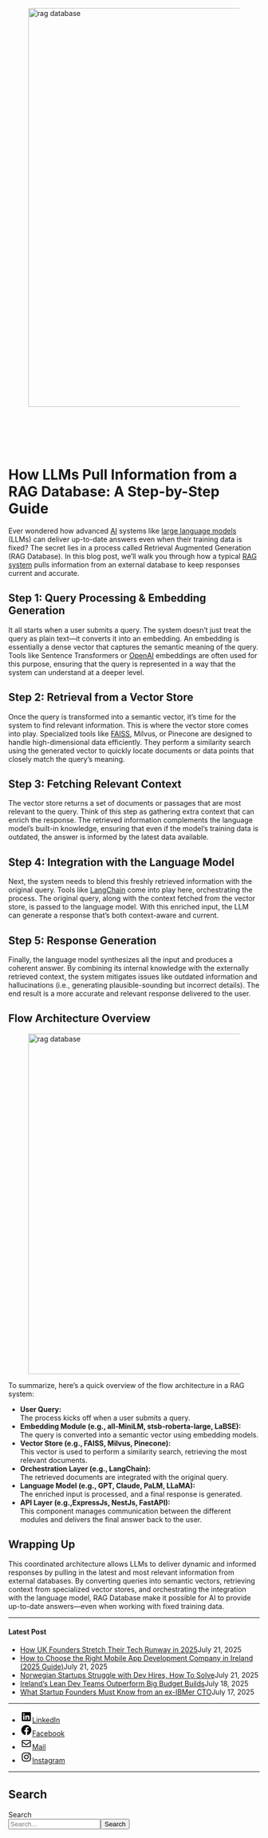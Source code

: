 
<div class="wp-block-columns alignwide is-layout-flex wp-container-core-columns-is-layout-8ba3830c wp-block-columns-is-layout-flex" style="margin-top:0;margin-bottom:0;padding-right:0;padding-left:0">
<div class="wp-block-column is-layout-flow wp-block-column-is-layout-flow" style="flex-basis:70%">
<div class="wp-block-group has-global-padding is-layout-constrained wp-block-group-is-layout-constrained"><figure class="alignwide wp-block-post-featured-image" style="padding-bottom:2vh;"><img alt="rag database" class="attachment-post-thumbnail size-post-thumbnail wp-post-image" decoding="async" fetchpriority="high" height="800" sizes="(max-width: 1600px) 100vw, 1600px" src="https://www.devcentrehouse.eu/blogs/wp-content/uploads/2025/04/yt9wuh3zb3q.jpg" srcset="https://www.devcentrehouse.eu/blogs/wp-content/uploads/2025/04/yt9wuh3zb3q.jpg 1600w, https://www.devcentrehouse.eu/blogs/wp-content/uploads/2025/04/yt9wuh3zb3q-300x150.jpg 300w, https://www.devcentrehouse.eu/blogs/wp-content/uploads/2025/04/yt9wuh3zb3q-1024x512.jpg 1024w, https://www.devcentrehouse.eu/blogs/wp-content/uploads/2025/04/yt9wuh3zb3q-768x384.jpg 768w, https://www.devcentrehouse.eu/blogs/wp-content/uploads/2025/04/yt9wuh3zb3q-1536x768.jpg 1536w" style="border-radius:0px;object-fit:cover;" width="1600"/></figure>
<h1 class="alignwide wp-block-post-title has-x-large-font-size">How LLMs Pull Information from a RAG Database: A Step-by-Step Guide</h1>
<div aria-hidden="true" class="wp-block-spacer" style="height:var(--wp--preset--spacing--10)"></div>
</div>
<div class="wp-block-group has-global-padding is-layout-constrained wp-block-group-is-layout-constrained"><div class="entry-content alignwide wp-block-post-content has-global-padding is-layout-constrained wp-container-core-post-content-is-layout-a5dd074b wp-block-post-content-is-layout-constrained">
<p>Ever wondered how advanced <a href="https://www.devcentrehouse.eu/en/services/artificial-intelligence">AI</a> systems like <a href="https://en.wikipedia.org/wiki/Large_language_model" rel="noreferrer noopener nofollow" target="_blank">large language models</a> (LLMs) can deliver up-to-date answers even when their training data is fixed? The secret lies in a process called Retrieval Augmented Generation (RAG Database). In this blog post, we’ll walk you through how a typical <a href="https://en.wikipedia.org/wiki/Retrieval-augmented_generation" rel="noreferrer noopener nofollow" target="_blank">RAG system</a> pulls information from an external database to keep responses current and accurate.</p>
<h2 class="wp-block-heading">Step 1: Query Processing &amp; Embedding Generation</h2>
<p>It all starts when a user submits a query. The system doesn’t just treat the query as plain text—it converts it into an embedding. An embedding is essentially a dense vector that captures the semantic meaning of the query. Tools like Sentence Transformers or <a href="https://openai.com/" rel="noreferrer noopener" target="_blank">OpenAI</a> embeddings are often used for this purpose, ensuring that the query is represented in a way that the system can understand at a deeper level.</p>
<h2 class="wp-block-heading">Step 2: Retrieval from a Vector Store</h2>
<p>Once the query is transformed into a semantic vector, it’s time for the system to find relevant information. This is where the vector store comes into play. Specialized tools like <a href="https://en.wikipedia.org/wiki/FAISS" rel="noreferrer noopener nofollow" target="_blank">FAISS</a>, Milvus, or Pinecone are designed to handle high-dimensional data efficiently. They perform a similarity search using the generated vector to quickly locate documents or data points that closely match the query’s meaning.</p>
<h2 class="wp-block-heading">Step 3: Fetching Relevant Context</h2>
<p>The vector store returns a set of documents or passages that are most relevant to the query. Think of this step as gathering extra context that can enrich the response. The retrieved information complements the language model’s built-in knowledge, ensuring that even if the model’s training data is outdated, the answer is informed by the latest data available.</p>
<h2 class="wp-block-heading">Step 4: Integration with the Language Model</h2>
<p>Next, the system needs to blend this freshly retrieved information with the original query. Tools like <a href="https://en.wikipedia.org/wiki/LangChain" rel="noreferrer noopener nofollow" target="_blank">LangChain</a> come into play here, orchestrating the process. The original query, along with the context fetched from the vector store, is passed to the language model. With this enriched input, the LLM can generate a response that’s both context-aware and current.</p>
<h2 class="wp-block-heading">Step 5: Response Generation</h2>
<p>Finally, the language model synthesizes all the input and produces a coherent answer. By combining its internal knowledge with the externally retrieved context, the system mitigates issues like outdated information and hallucinations (i.e., generating plausible-sounding but incorrect details). The end result is a more accurate and relevant response delivered to the user.</p>
<h2 class="wp-block-heading">Flow Architecture Overview</h2>
<figure class="wp-block-image size-large"><img alt="rag database
" class="wp-image-1327" decoding="async" height="683" sizes="(max-width: 1024px) 100vw, 1024px" src="https://www.devcentrehouse.eu/blogs/wp-content/uploads/2025/04/ehyv_xoz4ia-1024x683.jpg" srcset="https://www.devcentrehouse.eu/blogs/wp-content/uploads/2025/04/ehyv_xoz4ia-1024x683.jpg 1024w, https://www.devcentrehouse.eu/blogs/wp-content/uploads/2025/04/ehyv_xoz4ia-300x200.jpg 300w, https://www.devcentrehouse.eu/blogs/wp-content/uploads/2025/04/ehyv_xoz4ia-768x512.jpg 768w, https://www.devcentrehouse.eu/blogs/wp-content/uploads/2025/04/ehyv_xoz4ia-1536x1024.jpg 1536w, https://www.devcentrehouse.eu/blogs/wp-content/uploads/2025/04/ehyv_xoz4ia.jpg 1600w" width="1024"/></figure>
<p>To summarize, here’s a quick overview of the flow architecture in a RAG system:</p>
<ul class="wp-block-list">
<li style="padding-top:var(--wp--preset--spacing--xx-small);padding-bottom:var(--wp--preset--spacing--xx-small)"><strong>User Query:</strong><br/>The process kicks off when a user submits a query.</li>
<li style="padding-top:var(--wp--preset--spacing--xx-small);padding-bottom:var(--wp--preset--spacing--xx-small)"><strong>Embedding Module (e.g., all-MiniLM, stsb-roberta-large, LaBSE):</strong><br/>The query is converted into a semantic vector using embedding models.</li>
<li style="padding-top:var(--wp--preset--spacing--xx-small);padding-bottom:var(--wp--preset--spacing--xx-small)"><strong>Vector Store (e.g., FAISS, Milvus, Pinecone):</strong><br/>This vector is used to perform a similarity search, retrieving the most relevant documents.</li>
<li style="padding-top:var(--wp--preset--spacing--xx-small);padding-bottom:var(--wp--preset--spacing--xx-small)"><strong>Orchestration Layer (e.g., LangChain):</strong><br/>The retrieved documents are integrated with the original query.</li>
<li style="padding-top:var(--wp--preset--spacing--xx-small);padding-bottom:var(--wp--preset--spacing--xx-small)"><strong>Language Model (e.g., GPT, Claude, PaLM, LLaMA):</strong><br/>The enriched input is processed, and a final response is generated.</li>
<li style="padding-top:var(--wp--preset--spacing--xx-small);padding-bottom:var(--wp--preset--spacing--xx-small)"><strong>API Layer (e.g.,ExpressJs, NestJs, FastAPI):</strong><br/>This component manages communication between the different modules and delivers the final answer back to the user.</li>
</ul>
<h2 class="wp-block-heading">Wrapping Up</h2>
<p>This coordinated architecture allows LLMs to deliver dynamic and informed responses by pulling in the latest and most relevant information from external databases. By converting queries into semantic vectors, retrieving context from specialized vector stores, and orchestrating the integration with the language model, RAG Database make it possible for AI to provide up-to-date answers—even when working with fixed training data.</p>
<!--— Calendly inline widget begin ---->


<!--— Calendly inline widget end ---->
</div></div>
</div>
<div class="wp-block-column is-layout-flow wp-block-column-is-layout-flow" style="flex-basis:30%"><aside class="wp-block-template-part">
<div class="wp-block-group is-layout-flow wp-container-core-group-is-layout-0ba1ad86 wp-block-group-is-layout-flow" style="padding-right:0;padding-left:0">
<hr class="wp-block-separator has-text-color has-contrast-color has-alpha-channel-opacity has-contrast-background-color has-background is-style-wide"/>
<h4 class="wp-block-heading has-large-font-size"><strong>Latest Post</strong></h4>
<ul class="wp-block-latest-posts__list has-dates wp-block-latest-posts" style="margin-top:0;margin-bottom:0;margin-left:0;margin-right:0;"><li><a class="wp-block-latest-posts__post-title" href="https://www.devcentrehouse.eu/blogs/uk-founders-tech-runway-strategies-2025/">How UK Founders Stretch Their Tech Runway in 2025</a><time class="wp-block-latest-posts__post-date" datetime="2025-07-21T12:16:21+00:00">July 21, 2025</time></li>
<li><a class="wp-block-latest-posts__post-title" href="https://www.devcentrehouse.eu/blogs/how-to-choose-the-right-mobile-app-development-company-in-ireland-2025-guide/">How to Choose the Right Mobile App Development Company in Ireland (2025 Guide)</a><time class="wp-block-latest-posts__post-date" datetime="2025-07-21T12:04:38+00:00">July 21, 2025</time></li>
<li><a class="wp-block-latest-posts__post-title" href="https://www.devcentrehouse.eu/blogs/norwegian-startups-developer-hiring-challenges/">Norwegian Startups Struggle with Dev Hires, How To Solve</a><time class="wp-block-latest-posts__post-date" datetime="2025-07-21T12:02:22+00:00">July 21, 2025</time></li>
<li><a class="wp-block-latest-posts__post-title" href="https://www.devcentrehouse.eu/blogs/irelands-lean-dev-teams-outperform-big-budget-builds/">Ireland’s Lean Dev Teams Outperform Big Budget Builds</a><time class="wp-block-latest-posts__post-date" datetime="2025-07-18T13:10:01+00:00">July 18, 2025</time></li>
<li><a class="wp-block-latest-posts__post-title" href="https://www.devcentrehouse.eu/blogs/what-startup-founders-must-know-from-an-ex-ibmer-cto/">What Startup Founders Must Know from an ex-IBMer CTO</a><time class="wp-block-latest-posts__post-date" datetime="2025-07-17T14:38:33+00:00">July 17, 2025</time></li>
</ul>
<hr class="wp-block-separator has-text-color has-contrast-color has-alpha-channel-opacity has-contrast-background-color has-background is-style-wide"/>
<ul class="wp-block-social-links is-layout-flex wp-block-social-links-is-layout-flex"><li class="wp-social-link wp-social-link-linkedin wp-block-social-link"><a class="wp-block-social-link-anchor" href="https://www.linkedin.com/company/devcentrehouse/"><svg aria-hidden="true" focusable="false" height="24" version="1.1" viewbox="0 0 24 24" width="24" xmlns="http://www.w3.org/2000/svg"><path d="M19.7,3H4.3C3.582,3,3,3.582,3,4.3v15.4C3,20.418,3.582,21,4.3,21h15.4c0.718,0,1.3-0.582,1.3-1.3V4.3 C21,3.582,20.418,3,19.7,3z M8.339,18.338H5.667v-8.59h2.672V18.338z M7.004,8.574c-0.857,0-1.549-0.694-1.549-1.548 c0-0.855,0.691-1.548,1.549-1.548c0.854,0,1.547,0.694,1.547,1.548C8.551,7.881,7.858,8.574,7.004,8.574z M18.339,18.338h-2.669 v-4.177c0-0.996-0.017-2.278-1.387-2.278c-1.389,0-1.601,1.086-1.601,2.206v4.249h-2.667v-8.59h2.559v1.174h0.037 c0.356-0.675,1.227-1.387,2.526-1.387c2.703,0,3.203,1.779,3.203,4.092V18.338z"></path></svg><span class="wp-block-social-link-label screen-reader-text">LinkedIn</span></a></li>
<li class="wp-social-link wp-social-link-facebook wp-block-social-link"><a class="wp-block-social-link-anchor" href="https://www.facebook.com/devcentrehouse"><svg aria-hidden="true" focusable="false" height="24" version="1.1" viewbox="0 0 24 24" width="24" xmlns="http://www.w3.org/2000/svg"><path d="M12 2C6.5 2 2 6.5 2 12c0 5 3.7 9.1 8.4 9.9v-7H7.9V12h2.5V9.8c0-2.5 1.5-3.9 3.8-3.9 1.1 0 2.2.2 2.2.2v2.5h-1.3c-1.2 0-1.6.8-1.6 1.6V12h2.8l-.4 2.9h-2.3v7C18.3 21.1 22 17 22 12c0-5.5-4.5-10-10-10z"></path></svg><span class="wp-block-social-link-label screen-reader-text">Facebook</span></a></li>
<li class="wp-social-link wp-social-link-mail wp-block-social-link"><a class="wp-block-social-link-anchor" href="/cdn-cgi/l/email-protection#3c1a1f0d0c0807591a1f0d0c040750531a1f0c0a08071a1f0d0c0c07591a1f0d0d04075f591a1f0d0d0c071a1f0d0d0a074e59541a1f0d0d0d07491a1f0d0d09071a1f0d0c0d07121a1f0d0c0d071a1f0d0d0b07"><svg aria-hidden="true" focusable="false" height="24" version="1.1" viewbox="0 0 24 24" width="24" xmlns="http://www.w3.org/2000/svg"><path d="M19,5H5c-1.1,0-2,.9-2,2v10c0,1.1.9,2,2,2h14c1.1,0,2-.9,2-2V7c0-1.1-.9-2-2-2zm.5,12c0,.3-.2.5-.5.5H5c-.3,0-.5-.2-.5-.5V9.8l7.5,5.6,7.5-5.6V17zm0-9.1L12,13.6,4.5,7.9V7c0-.3.2-.5.5-.5h14c.3,0,.5.2.5.5v.9z"></path></svg><span class="wp-block-social-link-label screen-reader-text">Mail</span></a></li>
<li class="wp-social-link wp-social-link-instagram wp-block-social-link"><a class="wp-block-social-link-anchor" href="https://www.instagram.com/devcentrehouse/"><svg aria-hidden="true" focusable="false" height="24" version="1.1" viewbox="0 0 24 24" width="24" xmlns="http://www.w3.org/2000/svg"><path d="M12,4.622c2.403,0,2.688,0.009,3.637,0.052c0.877,0.04,1.354,0.187,1.671,0.31c0.42,0.163,0.72,0.358,1.035,0.673 c0.315,0.315,0.51,0.615,0.673,1.035c0.123,0.317,0.27,0.794,0.31,1.671c0.043,0.949,0.052,1.234,0.052,3.637 s-0.009,2.688-0.052,3.637c-0.04,0.877-0.187,1.354-0.31,1.671c-0.163,0.42-0.358,0.72-0.673,1.035 c-0.315,0.315-0.615,0.51-1.035,0.673c-0.317,0.123-0.794,0.27-1.671,0.31c-0.949,0.043-1.233,0.052-3.637,0.052 s-2.688-0.009-3.637-0.052c-0.877-0.04-1.354-0.187-1.671-0.31c-0.42-0.163-0.72-0.358-1.035-0.673 c-0.315-0.315-0.51-0.615-0.673-1.035c-0.123-0.317-0.27-0.794-0.31-1.671C4.631,14.688,4.622,14.403,4.622,12 s0.009-2.688,0.052-3.637c0.04-0.877,0.187-1.354,0.31-1.671c0.163-0.42,0.358-0.72,0.673-1.035 c0.315-0.315,0.615-0.51,1.035-0.673c0.317-0.123,0.794-0.27,1.671-0.31C9.312,4.631,9.597,4.622,12,4.622 M12,3 C9.556,3,9.249,3.01,8.289,3.054C7.331,3.098,6.677,3.25,6.105,3.472C5.513,3.702,5.011,4.01,4.511,4.511 c-0.5,0.5-0.808,1.002-1.038,1.594C3.25,6.677,3.098,7.331,3.054,8.289C3.01,9.249,3,9.556,3,12c0,2.444,0.01,2.751,0.054,3.711 c0.044,0.958,0.196,1.612,0.418,2.185c0.23,0.592,0.538,1.094,1.038,1.594c0.5,0.5,1.002,0.808,1.594,1.038 c0.572,0.222,1.227,0.375,2.185,0.418C9.249,20.99,9.556,21,12,21s2.751-0.01,3.711-0.054c0.958-0.044,1.612-0.196,2.185-0.418 c0.592-0.23,1.094-0.538,1.594-1.038c0.5-0.5,0.808-1.002,1.038-1.594c0.222-0.572,0.375-1.227,0.418-2.185 C20.99,14.751,21,14.444,21,12s-0.01-2.751-0.054-3.711c-0.044-0.958-0.196-1.612-0.418-2.185c-0.23-0.592-0.538-1.094-1.038-1.594 c-0.5-0.5-1.002-0.808-1.594-1.038c-0.572-0.222-1.227-0.375-2.185-0.418C14.751,3.01,14.444,3,12,3L12,3z M12,7.378 c-2.552,0-4.622,2.069-4.622,4.622S9.448,16.622,12,16.622s4.622-2.069,4.622-4.622S14.552,7.378,12,7.378z M12,15 c-1.657,0-3-1.343-3-3s1.343-3,3-3s3,1.343,3,3S13.657,15,12,15z M16.804,6.116c-0.596,0-1.08,0.484-1.08,1.08 s0.484,1.08,1.08,1.08c0.596,0,1.08-0.484,1.08-1.08S17.401,6.116,16.804,6.116z"></path></svg><span class="wp-block-social-link-label screen-reader-text">Instagram</span></a></li></ul>
<hr class="wp-block-separator has-text-color has-contrast-color has-alpha-channel-opacity has-contrast-background-color has-background is-style-wide"/>
<div class="wp-block-group is-vertical is-content-justification-stretch is-layout-flex wp-container-core-group-is-layout-38a18bb4 wp-block-group-is-layout-flex">
<h2 class="wp-block-heading" style="font-size:clamp(1.039rem, 1.039rem + ((1vw - 0.2rem) * 0.935), 1.6rem);">Search</h2>
<form action="https://www.devcentrehouse.eu/blogs/" class="wp-block-search__button-outside wp-block-search__text-button wp-block-search" method="get" role="search"><label class="wp-block-search__label screen-reader-text" for="wp-block-search__input-2">Search</label><div class="wp-block-search__inside-wrapper" style="width: 100%"><input class="wp-block-search__input" id="wp-block-search__input-2" name="s" placeholder="Search..." required="" type="search" value=""/><button aria-label="Search" class="wp-block-search__button wp-element-button" type="submit">Search</button></div></form></div>
<div aria-hidden="true" class="wp-block-spacer" style="height:var(--wp--preset--spacing--10)"></div>
</div>
</aside></div>
</div>
